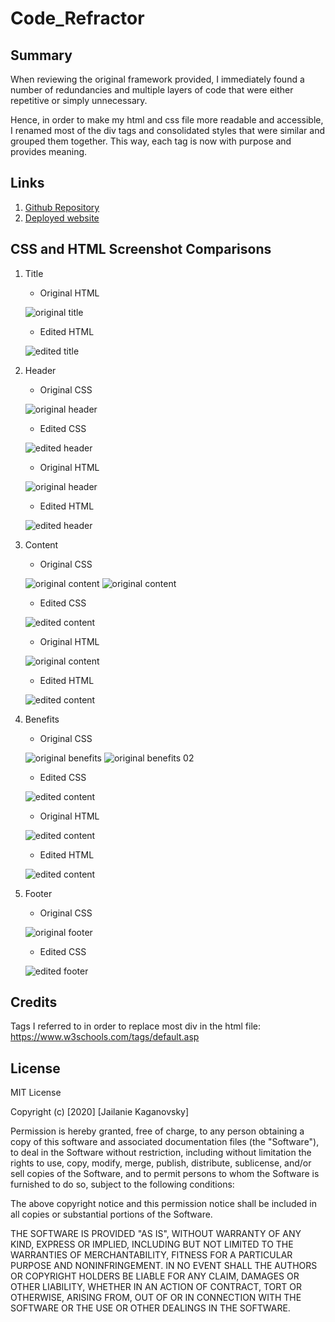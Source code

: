 # Code_Refractor

## Summary
When reviewing the original framework provided, I immediately found a number of redundancies and multiple layers of code that were either repetitive or simply unnecessary.

Hence, in order to make my html and css file more readable and accessible, I renamed most of the div tags and consolidated styles that were similar and grouped them together. This way, each tag is now with purpose and provides meaning.

## Links
1. [Github Repository](https://github.com/jkaganovsky/Code_Refractor)
1. [Deployed website](https://jkaganovsky.github.io/Code_Refractor/)

## CSS and HTML Screenshot Comparisons
1. Title
    * Original HTML

    ![original title](./assets/screenshots/original-title-html.png)

    * Edited HTML

    ![edited title](./assets/screenshots/edited-title-html.png)


1. Header
    * Original CSS

    ![original header](./assets/screenshots/original-header-css.png)

    * Edited CSS

    ![edited header](./assets/screenshots/edited-header-css.png)

    * Original HTML

    ![original header](./assets/screenshots/original-header-html.png)

    * Edited HTML

    ![edited header](./assets/screenshots/edited-header-html.png)

1. Content
    * Original CSS

    ![original content](./assets/screenshots/original-content-css-01.png)
    ![original content](./assets/screenshots/original-content-css-02.png)

    * Edited CSS

    ![edited content](./assets/screenshots/edited-content-css.png)

    * Original HTML

    ![original content](./assets/screenshots/original-content-html.png)

    * Edited HTML

    ![edited content](./assets/screenshots/edited-content-html.png)

1. Benefits
    * Original CSS

    ![original benefits](./assets/screenshots/original-benefits-css-01.png)
    ![original benefits 02](./assets/screenshots/original-benefits-css-02.png)

    * Edited CSS

    ![edited content](./assets/screenshots/edited-benefits-css.png)

    * Original HTML

    ![edited content](./assets/screenshots/original-benefits-html.png)

    * Edited HTML

    ![edited content](./assets/screenshots/edited-benefits-html.png)

1. Footer
    * Original CSS

    ![original footer](./assets/screenshots/original-footer-css.png)

    * Edited CSS

    ![edited footer](./assets/screenshots/edited-footer-css.png)


## Credits
Tags I referred to in order to replace most div in the html file:
https://www.w3schools.com/tags/default.asp


## License
MIT License

Copyright (c) [2020] [Jailanie Kaganovsky]

Permission is hereby granted, free of charge, to any person obtaining a copy
of this software and associated documentation files (the "Software"), to deal
in the Software without restriction, including without limitation the rights
to use, copy, modify, merge, publish, distribute, sublicense, and/or sell
copies of the Software, and to permit persons to whom the Software is
furnished to do so, subject to the following conditions:

The above copyright notice and this permission notice shall be included in all
copies or substantial portions of the Software.

THE SOFTWARE IS PROVIDED "AS IS", WITHOUT WARRANTY OF ANY KIND, EXPRESS OR
IMPLIED, INCLUDING BUT NOT LIMITED TO THE WARRANTIES OF MERCHANTABILITY,
FITNESS FOR A PARTICULAR PURPOSE AND NONINFRINGEMENT. IN NO EVENT SHALL THE
AUTHORS OR COPYRIGHT HOLDERS BE LIABLE FOR ANY CLAIM, DAMAGES OR OTHER
LIABILITY, WHETHER IN AN ACTION OF CONTRACT, TORT OR OTHERWISE, ARISING FROM,
OUT OF OR IN CONNECTION WITH THE SOFTWARE OR THE USE OR OTHER DEALINGS IN THE
SOFTWARE.
